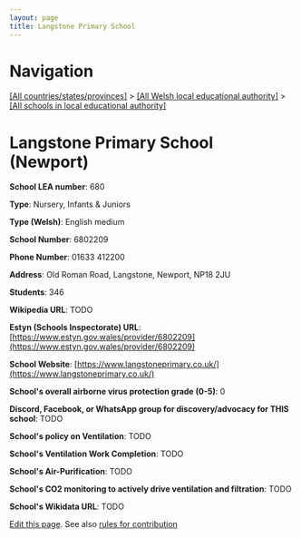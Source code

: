 ```yaml
---
layout: page
title: Langstone Primary School
---
```

# Navigation

[[All countries/states/provinces]](../../..) > [[All Welsh local educational authority]](../..) > [[All schools in local educational authority]](..)

# Langstone Primary School (Newport)

**School LEA number**: 680

**Type**: Nursery, Infants & Juniors

**Type (Welsh)**: English medium

**School Number**: 6802209

**Phone Number**: 01633 412200

**Address**: Old Roman Road, Langstone, Newport, NP18 2JU

**Students**: 346

**Wikipedia URL**: TODO

**Estyn (Schools Inspectorate) URL**: [https://www.estyn.gov.wales/provider/6802209](https://www.estyn.gov.wales/provider/6802209)

**School Website**: [https://www.langstoneprimary.co.uk/](https://www.langstoneprimary.co.uk/)

**School's overall airborne virus protection grade (0-5)**: 0

**Discord, Facebook, or WhatsApp group for discovery/advocacy for THIS school**: TODO

**School's policy on Ventilation**: TODO

**School's Ventilation Work Completion**: TODO

**School's Air-Purification**: TODO

**School's CO2 monitoring to actively drive ventilation and filtration**: TODO

**School's Wikidata URL**: TODO




[Edit this page](https://github.com/VentilationProject/Wales/edit/prif/./Newport/Langstone_Primary_School.md). See also [rules for contribution](../../../contribution-rules/)